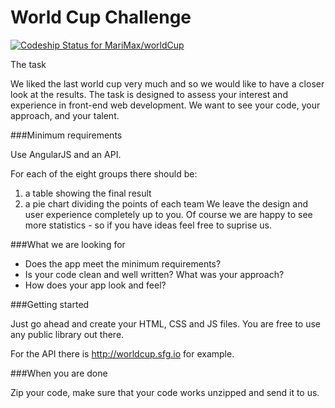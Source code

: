 # World Cup Challenge

[ ![Codeship Status for MariMax/worldCup](https://codeship.com/projects/b9ad3820-da4e-0132-b82d-5acc9fe35d9d/status?branch=master)](https://codeship.com/projects/79280)




The task

We liked the last world cup very much and so we would like to have a closer look at the results.
The task is designed to assess your interest and experience in front-end web development. We want to see your code, your approach, and your talent.

###Minimum requirements

Use AngularJS and an API.

For each of the eight groups there should be:

1. a table showing the final result
2. a pie chart dividing the points of each team
We leave the design and user experience completely up to you. Of course we are happy to see more statistics - so if you have ideas feel free to suprise us.

###What we are looking for

* Does the app meet the minimum requirements?
* Is your code clean and well written? What was your approach?
* How does your app look and feel?

###Getting started

Just go ahead and create your HTML, CSS and JS files.
You are free to use any public library out there.

For the API there is http://worldcup.sfg.io for example.

###When you are done

Zip your code, make sure that your code works unzipped and send it to us.

